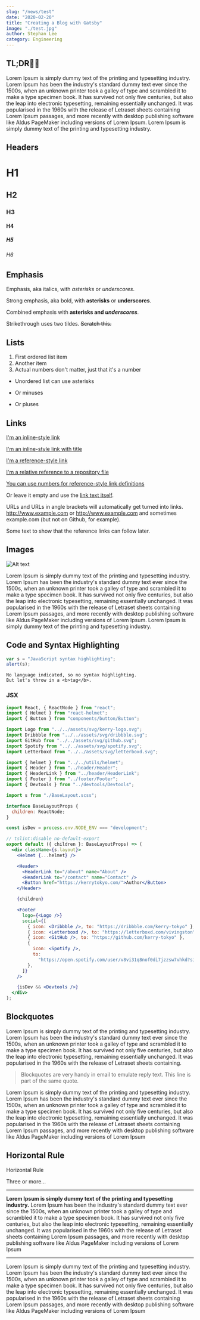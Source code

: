 ```yaml
---
slug: "/news/test"
date: "2020-02-20"
title: "Creating a Blog with Gatsby"
image: "./test.jpg"
author: Stephan Lee
category: Engineering
---
```


## TL;DR👌🏻

Lorem Ipsum is simply dummy text of the printing and typesetting industry. Lorem Ipsum has been the industry's standard dummy text ever since the 1500s, when an unknown printer took a galley of type and scrambled it to make a type specimen book. It has survived not only five centuries, but also the leap into electronic typesetting, remaining essentially unchanged. It was popularised in the 1960s with the release of Letraset sheets containing Lorem Ipsum passages, and more recently with desktop publishing software like Aldus PageMaker including versions of Lorem Ipsum. Lorem Ipsum is simply dummy text of the printing and typesetting industry.

## Headers

# H1

## H2

### H3

#### H4

##### H5

###### H6

## Emphasis

Emphasis, aka italics, with _asterisks_ or _underscores_.

Strong emphasis, aka bold, with **asterisks** or **underscores**.

Combined emphasis with **asterisks and _underscores_**.

Strikethrough uses two tildes. ~~Scratch this.~~

## Lists

1. First ordered list item
2. Another item
3. Actual numbers don't matter, just that it's a number

- Unordered list can use asterisks

* Or minuses

- Or pluses

## Links

[I'm an inline-style link](https://www.google.com)

[I'm an inline-style link with title](https://www.google.com "Google's Homepage")

[I'm a reference-style link][arbitrary case-insensitive reference text]

[I'm a relative reference to a repository file](../blob/master/LICENSE)

[You can use numbers for reference-style link definitions][1]

Or leave it empty and use the [link text itself].

URLs and URLs in angle brackets will automatically get turned into links.
http://www.example.com or <http://www.example.com> and sometimes
example.com (but not on Github, for example).

Some text to show that the reference links can follow later.

[arbitrary case-insensitive reference text]: https://www.mozilla.org
[1]: http://slashdot.org
[link text itself]: http://www.reddit.com

## Images

<div className="Image__Small">
  <img
    src="./article-image-2.jpg"
    title="Logo Title Text 1"
    alt="Alt text"
  />
</div>

Lorem Ipsum is simply dummy text of the printing and typesetting industry. Lorem Ipsum has been the industry's standard dummy text ever since the 1500s, when an unknown printer took a galley of type and scrambled it to make a type specimen book. It has survived not only five centuries, but also the leap into electronic typesetting, remaining essentially unchanged. It was popularised in the 1960s with the release of Letraset sheets containing Lorem Ipsum passages, and more recently with desktop publishing software like Aldus PageMaker including versions of Lorem Ipsum. Lorem Ipsum is simply dummy text of the printing and typesetting industry.

## Code and Syntax Highlighting

```javascript
var s = "JavaScript syntax highlighting";
alert(s);
```

```
No language indicated, so no syntax highlighting.
But let's throw in a <b>tag</b>.
```

### JSX

```jsx:title=src/components/BaseLayout.jsx
import React, { ReactNode } from "react";
import { Helmet } from "react-helmet";
import { Button } from "components/button/Button";

import Logo from "../../assets/svg/kerry-logo.svg";
import Dribbble from "../../assets/svg/dribbble.svg";
import GitHub from "../../assets/svg/github.svg";
import Spotify from "../../assets/svg/spotify.svg";
import Letterboxd from "../../assets/svg/letterboxd.svg";

import { helmet } from "../../utils/helmet";
import { Header } from "../header/Header";
import { HeaderLink } from "../header/HeaderLink";
import { Footer } from "../footer/Footer";
import { Devtools } from "../devtools/Devtools";

import s from "./BaseLayout.scss";

interface BaseLayoutProps {
  children: ReactNode;
}

const isDev = process.env.NODE_ENV === "development";

// tslint:disable no-default-export
export default ({ children }: BaseLayoutProps) => (
  <div className={s.layout}>
    <Helmet {...helmet} />

    <Header>
      <HeaderLink to="/about" name="About" />
      <HeaderLink to="/contact" name="Contact" />
      <Button href="https://kerrytokyo.com/">Author</Button>
    </Header>

    {children}

    <Footer
      logo={<Logo />}
      social={[
        { icon: <Dribbble />, to: "https://dribbble.com/kerry-tokyo" },
        { icon: <Letterboxd />, to: "https://letterboxd.com/vivingston" },
        { icon: <GitHub />, to: "https://github.com/kerry-tokyo" },
        {
          icon: <Spotify />,
          to:
            "https://open.spotify.com/user/v8vi31q8nof0di7jzzsw7vhkd?si=rBHI-m6WQiuji_Ix0NYVow",
        },
      ]}
    />

    {isDev && <Devtools />}
  </div>
);
```

## Blockquotes

Lorem Ipsum is simply dummy text of the printing and typesetting industry. Lorem Ipsum has been the industry's standard dummy text ever since the 1500s, when an unknown printer took a galley of type and scrambled it to make a type specimen book. It has survived not only five centuries, but also the leap into electronic typesetting, remaining essentially unchanged. It was popularised in the 1960s with the release of Letraset sheets containing.

> Blockquotes are very handy in email to emulate reply text.
> This line is part of the same quote.

Lorem Ipsum is simply dummy text of the printing and typesetting industry. Lorem Ipsum has been the industry's standard dummy text ever since the 1500s, when an unknown printer took a galley of type and scrambled it to make a type specimen book. It has survived not only five centuries, but also the leap into electronic typesetting, remaining essentially unchanged. It was popularised in the 1960s with the release of Letraset sheets containing Lorem Ipsum passages, and more recently with desktop publishing software like Aldus PageMaker including versions of Lorem Ipsum

## Horizontal Rule

Horizontal Rule

Three or more...

---

**Lorem Ipsum is simply dummy text of the printing and typesetting industry.** Lorem Ipsum has been the industry's standard dummy text ever since the 1500s, when an unknown printer took a galley of type and scrambled it to make a type specimen book. It has survived not only five centuries, but also the leap into electronic typesetting, remaining essentially unchanged. It was popularised in the 1960s with the release of Letraset sheets containing Lorem Ipsum passages, and more recently with desktop publishing software like Aldus PageMaker including versions of Lorem Ipsum

---

Lorem Ipsum is simply dummy text of the printing and typesetting industry. Lorem Ipsum has been the industry's standard dummy text ever since the 1500s, when an unknown printer took a galley of type and scrambled it to make a type specimen book. It has survived not only five centuries, but also the leap into electronic typesetting, remaining essentially unchanged. It was popularised in the 1960s with the release of Letraset sheets containing Lorem Ipsum passages, and more recently with desktop publishing software like Aldus PageMaker including versions of Lorem Ipsum
